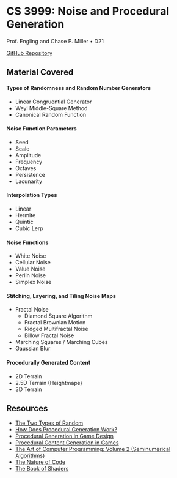 # CS 3999: Noise and Procedural Generation
Prof. Engling and Chase P. Miller • D21 

[GitHub Repository](https://github.com/TheCPMills/NoiseAndProceduralGeneration)

## Material Covered

#### Types of Randomness and Random Number Generators
- Linear Congruential Generator
- Weyl Middle-Square Method
- Canonical Random Function

#### Noise Function Parameters
- Seed
- Scale
- Amplitude
- Frequency
- Octaves
- Persistence
- Lacunarity

#### Interpolation Types
- Linear
- Hermite
- Quintic
- Cubic Lerp

#### Noise Functions
- White Noise
- Cellular Noise
- Value Noise
- Perlin Noise
- Simplex Noise

#### Stitching, Layering, and Tiling Noise Maps
- Fractal Noise
   - Diamond Square Algorithm
   - Fractal Brownian Motion
   - Ridged Multifractal Noise
   - Billow Fractal Noise
- Marching Squares / Marching Cubes
- Gaussian Blur

#### Procedurally Generated Content
- 2D Terrain
- 2.5D Terrain (Heightmaps)
- 3D Terrain

## Resources
- [The Two Types of Random](https://youtu.be/dwI5b-wRLic)
- [How Does Procedural Generation Work?](https://youtu.be/-POwgollFeY)
- [Procedural Generation in Game Design](https://drive.google.com/file/d/10refOjoLAsMrVCumJItz_c3wlQONxwMd/view?usp=sharing)
- [Procedural Content Generation in Games](http://pcgbook.com/)
- [The Art of Computer Programming: Volume 2 (Seminumerical Algorithms)](https://seriouscomputerist.atariverse.com/media/pdf/book/Art%20of%20Computer%20Programming%20-%20Volume%202%20(Seminumerical%20Algorithms).pdf)
- [The Nature of Code](https://natureofcode.com/book/introduction/)
- [The Book of Shaders](https://thebookofshaders.com/)
